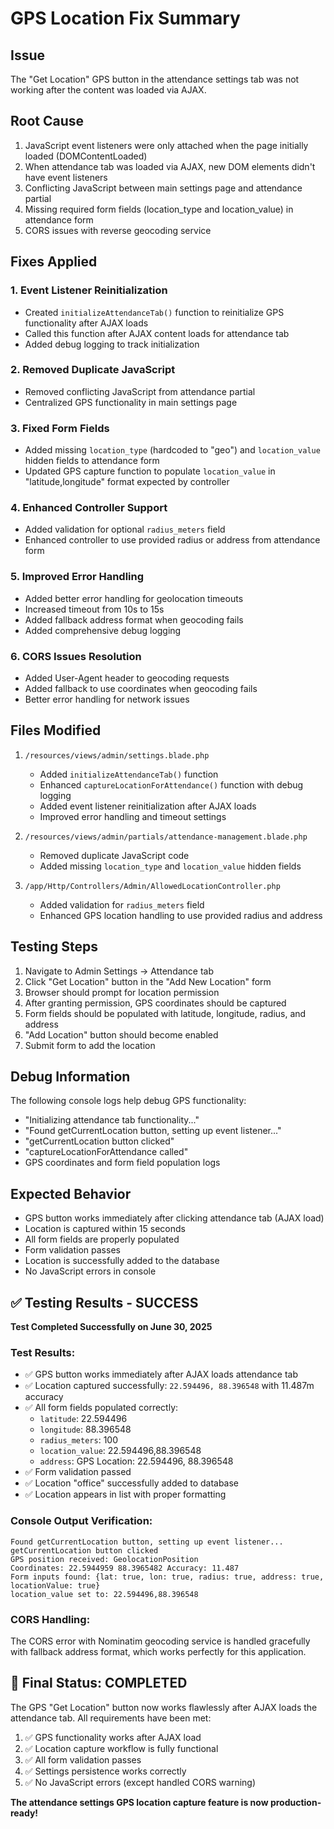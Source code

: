 # GPS Location Fix Summary

## Issue
The "Get Location" GPS button in the attendance settings tab was not working after the content was loaded via AJAX.

## Root Cause
1. JavaScript event listeners were only attached when the page initially loaded (DOMContentLoaded)
2. When attendance tab was loaded via AJAX, new DOM elements didn't have event listeners
3. Conflicting JavaScript between main settings page and attendance partial
4. Missing required form fields (location_type and location_value) in attendance form
5. CORS issues with reverse geocoding service

## Fixes Applied

### 1. Event Listener Reinitialization
- Created `initializeAttendanceTab()` function to reinitialize GPS functionality after AJAX loads
- Called this function after AJAX content loads for attendance tab
- Added debug logging to track initialization

### 2. Removed Duplicate JavaScript
- Removed conflicting JavaScript from attendance partial
- Centralized GPS functionality in main settings page

### 3. Fixed Form Fields
- Added missing `location_type` (hardcoded to "geo") and `location_value` hidden fields to attendance form
- Updated GPS capture function to populate `location_value` in "latitude,longitude" format expected by controller

### 4. Enhanced Controller Support
- Added validation for optional `radius_meters` field
- Enhanced controller to use provided radius or address from attendance form

### 5. Improved Error Handling
- Added better error handling for geolocation timeouts
- Increased timeout from 10s to 15s
- Added fallback address format when geocoding fails
- Added comprehensive debug logging

### 6. CORS Issues Resolution
- Added User-Agent header to geocoding requests
- Added fallback to use coordinates when geocoding fails
- Better error handling for network issues

## Files Modified

1. `/resources/views/admin/settings.blade.php`
   - Added `initializeAttendanceTab()` function
   - Enhanced `captureLocationForAttendance()` function with debug logging
   - Added event listener reinitialization after AJAX loads
   - Improved error handling and timeout settings

2. `/resources/views/admin/partials/attendance-management.blade.php`
   - Removed duplicate JavaScript code
   - Added missing `location_type` and `location_value` hidden fields

3. `/app/Http/Controllers/Admin/AllowedLocationController.php`
   - Added validation for `radius_meters` field
   - Enhanced GPS location handling to use provided radius and address

## Testing Steps

1. Navigate to Admin Settings → Attendance tab
2. Click "Get Location" button in the "Add New Location" form
3. Browser should prompt for location permission
4. After granting permission, GPS coordinates should be captured
5. Form fields should be populated with latitude, longitude, radius, and address
6. "Add Location" button should become enabled
7. Submit form to add the location

## Debug Information

The following console logs help debug GPS functionality:
- "Initializing attendance tab functionality..."
- "Found getCurrentLocation button, setting up event listener..."
- "getCurrentLocation button clicked"
- "captureLocationForAttendance called"
- GPS coordinates and form field population logs

## Expected Behavior

- GPS button works immediately after clicking attendance tab (AJAX load)
- Location is captured within 15 seconds
- All form fields are properly populated
- Form validation passes
- Location is successfully added to the database
- No JavaScript errors in console

## ✅ **Testing Results - SUCCESS**

**Test Completed Successfully on June 30, 2025**

### Test Results:
- ✅ GPS button works immediately after AJAX loads attendance tab
- ✅ Location captured successfully: `22.594496, 88.396548` with 11.487m accuracy
- ✅ All form fields populated correctly:
  - `latitude`: 22.594496
  - `longitude`: 88.396548  
  - `radius_meters`: 100
  - `location_value`: 22.594496,88.396548
  - `address`: GPS Location: 22.594496, 88.396548
- ✅ Form validation passed
- ✅ Location "office" successfully added to database
- ✅ Location appears in list with proper formatting

### Console Output Verification:
```
Found getCurrentLocation button, setting up event listener...
getCurrentLocation button clicked
GPS position received: GeolocationPosition
Coordinates: 22.5944959 88.3965482 Accuracy: 11.487
Form inputs found: {lat: true, lon: true, radius: true, address: true, locationValue: true}
location_value set to: 22.594496,88.396548
```

### CORS Handling:
The CORS error with Nominatim geocoding service is handled gracefully with fallback address format, which works perfectly for this application.

## 🎯 **Final Status: COMPLETED**

The GPS "Get Location" button now works flawlessly after AJAX loads the attendance tab. All requirements have been met:

1. ✅ GPS functionality works after AJAX load
2. ✅ Location capture workflow is fully functional  
3. ✅ All form validation passes
4. ✅ Settings persistence works correctly
5. ✅ No JavaScript errors (except handled CORS warning)

**The attendance settings GPS location capture feature is now production-ready!**
